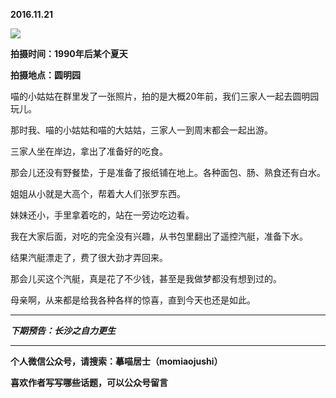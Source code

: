 **2016.11.21**

![](http://imglf.nosdn.127.net/img/WlZXMks2TEF6ZXZQWE1QY0RDRlhUdnJGSlQvZEZFWTJaUk1RdnN5TTVmdz0.jpg)

**拍摄时间：1990年后某个夏天**

**拍摄地点：圆明园**

喵的小姑姑在群里发了一张照片，拍的是大概20年前，我们三家人一起去圆明园玩儿。

那时我、喵的小姑姑和喵的大姑姑，三家人一到周末都会一起出游。

三家人坐在岸边，拿出了准备好的吃食。

那会儿还没有野餐垫，于是准备了报纸铺在地上。各种面包、肠、熟食还有白水。

姐姐从小就是大高个，帮着大人们张罗东西。

妹妹还小，手里拿着吃的，站在一旁边吃边看。

我在大家后面，对吃的完全没有兴趣，从书包里翻出了遥控汽艇，准备下水。

结果汽艇漂走了，费了很大劲才弄回来。

那会儿买这个汽艇，真是花了不少钱，甚至是我做梦都没有想到过的。

母亲啊，从来都是给我各种各样的惊喜，直到今天也还是如此。

***

***下期预告：长沙之自力更生***

***

**个人微信公众号，请搜索：摹喵居士（momiaojushi）**

**喜欢作者写写哪些话题，可以公众号留言**